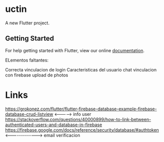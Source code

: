 # uctin

A new Flutter project.

## Getting Started

For help getting started with Flutter, view our online
[documentation](https://flutter.io/).



ELementos faltantes:

Correcta vinculacion de login
Caracteristicas del usuario
chat
vinculacion con firebase
upload de photos

# Links
https://grokonez.com/flutter/flutter-firebase-database-example-firebase-database-crud-listview   <-----> info user
https://stackoverflow.com/questions/40000899/how-to-link-between-authenticated-users-and-database-in-firebase
https://firebase.google.com/docs/reference/security/database/#authtoken   <-------------> email verificacion
